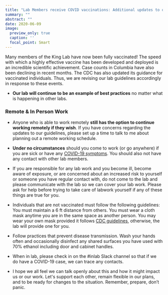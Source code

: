 ```yaml
---
title: "Lab Members receive COVID vaccinations: Additional updates to our Guidelines"
summary: ""
abstract: ""
date: 2020-06-09
image:
  preview_only: true
  caption: ''
  focal_point: Smart
---
```


Many members of the King Lab have now been fully vaccinated! The speed with which a highly effective vaccine has been developed and deployed is an incredible scientific achievement. Case counts in Columbia have also been declining in recent months. The CDC has also updated its guidance for vaccinated individuals. Thus, we are revising our lab guidelines accordingly in response to these events. 

- **Our lab will continue to be an example of best practices** no matter what is happening in other labs. 

### Remote & In Person Work

- Anyone who is able to work remotely **still has the option to continue working remotely if they wish**. If you have concerns regarding the updates to our guidelines, please set up a time to talk to me about planning out a remote working schedule. 

- **Under no circumstances** should you come to work (or go anywhere) if you are sick or have any [COVID-19 symptoms](https://www.cdc.gov/coronavirus/2019-ncov/symptoms-testing/symptoms.html). You should also not have any contact with other lab members. 

- If you are responsible for any lab work and you become ill, become aware of exposure, or are concerned about an increased risk to yourself or someone you have regular contact with, do not come to the lab and please communicate with the lab so we can cover your lab work. Please ask for help before trying to take care of labwork yourself if any of these things are true for you.

- Individuals that are not vaccinated must follow the following guidelines: You must maintain a 6 ft distance from others. You must wear a cloth mask anytime you are in the same space as another person. You may wear your own mask provided it follows [CDC guidelines](https://www.cdc.gov/coronavirus/2019-ncov/prevent-getting-sick/diy-cloth-face-coverings.html), otherwise, the lab will provide one for you. 

- Follow practices that prevent disease transmission. Wash your hands often and occasionally disinfect any shared surfaces you have used with 70% ethanol including door and cabinet handles.  

- When in lab, please check in on the #inlab Slack channel so that if we do have a COVID-19 case, we can trace any contacts.

- I hope we all feel we can talk openly about this and how it might impact us or our work. Let's support each other, remain flexible in our plans, and to be ready for changes to the situation. Remember, prepare, don’t panic.




